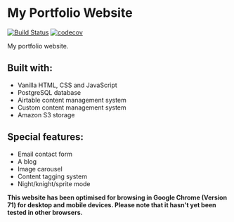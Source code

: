 # My Portfolio Website
[![Build Status](https://travis-ci.com/bobbysebolao/bobbysebolao.github.io.svg?branch=master)](https://travis-ci.com/bobbysebolao/bobbysebolao.github.io) [![codecov](https://codecov.io/gh/bobbysebolao/bobbysebolao.github.io/branch/master/graph/badge.svg)](https://codecov.io/gh/bobbysebolao/bobbysebolao.github.io)

My portfolio website.

## Built with:
- Vanilla HTML, CSS and JavaScript
- PostgreSQL database
- Airtable content management system
- Custom content management system
- Amazon S3 storage

## Special features:
- Email contact form
- A blog
- Image carousel
- Content tagging system
- Night/knight/sprite mode

**This website has been optimised for browsing in Google Chrome (Version 71) for desktop and mobile devices. Please note that it hasn't yet been tested in other browsers.**
